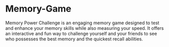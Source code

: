 # Memory-Game
Memory Power Challenge is an engaging memory game designed to test and enhance your memory skills while also measuring your speed. It offers an interactive and fun way to challenge yourself and your friends to see who possesses the best memory and the quickest recall abilities.

